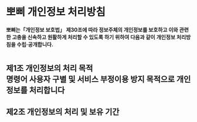 # 뽀삐 개인정보 처리방침
#### 뽀삐는「개인정보 보호법」 제30조에 따라 정보주체의 개인정보를 보호하고 이와 관련한 고충을 신속하고 원활하게 처리할 수 있도록 하기 위하여 다음과 같이 개인정보 처리방침을 수립·공개합니다.

#

## 제1조 개인정보의 처리 목적</br>명령어 사용자 구별 및 서비스 부정이용 방지 목적으로 개인정보를 처리합니다


## 제2조 개인정보의 처리 및 보유 기간
